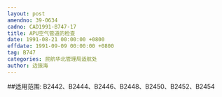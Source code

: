```yaml
---
layout: post
amendno: 39-0634
cadno: CAD1991-B747-17
title: APU空气管道的检查
date: 1991-08-21 00:00:00 +0800
effdate: 1991-09-09 00:00:00 +0800
tag: B747
categories: 民航华北管理局适航处
author: 边振海
---
```


##适用范围:
B2442、B2444、B2446、B2448、B2450、B2452、B2454

